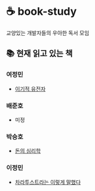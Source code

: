 # ☕ book-study
교양있는 개발자들의 우아한 독서 모임


## 📚 현재 읽고 있는 책

### 여정민

- [이기적 유전자](http://www.yes24.com/Product/Goods/65067259)


### 배준호

- 미정

### 박승호

- [돈의 심리학](http://www.yes24.com/Product/Goods/96547408)

### 이정민

- [차라투스트라는 이렇게 말했다](http://www.yes24.com/Product/Goods/2662031)
